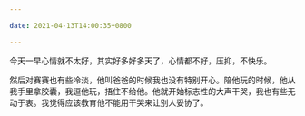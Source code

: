```yaml
---

date: 2021-04-13T14:00:35+0800

---
```


今天一早心情就不太好，其实好多好多天了，心情都不好，压抑，不快乐。

然后对赛赛也有些冷淡，他叫爸爸的时候我也没有特别开心。陪他玩的时候，他从我手里拿胶囊，我逗他玩，捂住不给他。他就开始标志性的大声干哭，我也有些无动于衷。我觉得应该教育他不能用干哭来让别人妥协了。
